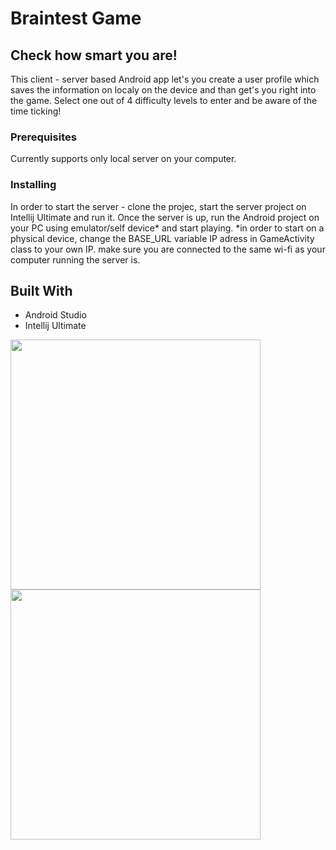 # Braintest Game

## Check how smart you are! 

This client - server based Android app let's you create a user profile which saves the information on localy on the device and than get's you right into the game. Select one out of 4 difficulty levels to enter and be aware of the time ticking! 

### Prerequisites
Currently supports only local server on your computer.

### Installing
In order to start the server - clone the projec, start the server project on Intellij Ultimate and run it. Once the server is up, run the Android project on your PC using emulator/self device* and start playing. 
*in order to start on a physical device, change the BASE_URL variable IP adress in GameActivity class to your own IP. make sure you are connected to the same wi-fi as your computer running the server is. 

## Built With

- Android Studio
- Intellij Ultimate

<img src="https://github.com/alonsd/braintest-game/blob/master/braintest_game.jpeg" width="400"/>           <img src="https://github.com/alonsd/braintest-game/blob/master/braintest_user_details.jpeg" width="400"/>

